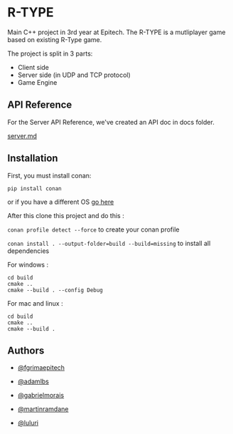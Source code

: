 
# R-TYPE

Main C++ project in 3rd year at Epitech.
The R-TYPE is a mutliplayer game based on existing R-Type game.

The project is split in 3 parts:

 - Client side
 - Server side (in UDP and TCP protocol)
 - Game Engine
## API Reference

For the Server API Reference, we've created an API doc in docs folder.

[server.md](/docs/server.md)



## Installation

First, you must install conan:

```pip install conan```

or if you have a different OS [go here](https://conan.io/downloads)

After this clone this project and do this :

```conan profile detect --force``` to create your conan profile

```conan install . --output-folder=build --build=missing``` to install all dependencies

For windows :

    cd build
    cmake ..
    cmake --build . --config Debug

For mac and linux :

    cd build
    cmake ..
    cmake --build .


## Authors

- [@fgrimaepitech](https://github.com/fgrimaepitech)
- [@adamlbs](https://github.com/AdamLBS)

- [@gabrielmorais](https://github.com/gabrielmorais4)
- [@martinramdane](https://github.com/MartinRamdane)
- [@luluri](https://github.com/Luluri)



